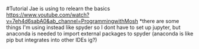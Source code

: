 #Tutorial Jae is using to relearn the basics
https://www.youtube.com/watch?v=7eh4d6sabA0&ab_channel=ProgrammingwithMosh
*there are some things I'm using instead like spyder so I dont have to set up jupyter, but anaconda is needed to import external packages to spyder (anaconda is like pip but integrates into other IDEs ig?)
